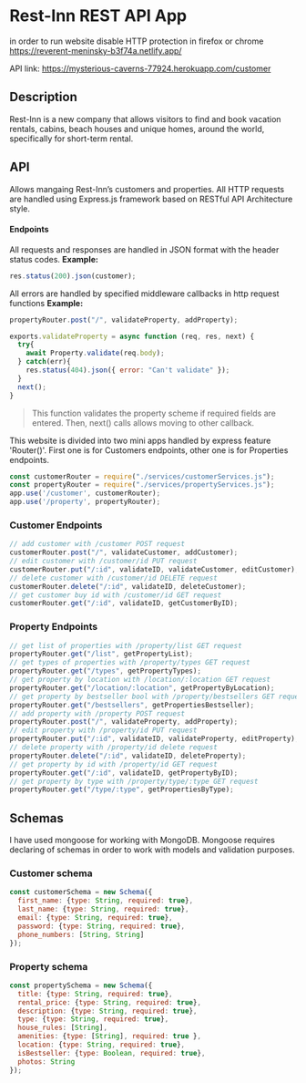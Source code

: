 # Rest-Inn REST API App
in order to run website disable HTTP protection in firefox or chrome
https://reverent-meninsky-b3f74a.netlify.app/

API link:
https://mysterious-caverns-77924.herokuapp.com/customer
## Description
Rest-Inn is a new company that allows visitors to find and book vacation rentals, cabins, beach houses and unique homes, 
around the world, specifically for short-term rental. 
## API
Allows mangaing Rest-Inn’s customers and properties. All HTTP requests are handled using Express.js framework based on RESTful API 
Architecture style.

#### Endpoints
All requests and responses are handled in JSON format with the header status codes.
**Example:**
```javascript
res.status(200).json(customer);
```
All errors are handled by specified middleware callbacks in http request functions 
**Example:**

```javascript
propertyRouter.post("/", validateProperty, addProperty);

exports.validateProperty = async function (req, res, next) {
  try{
    await Property.validate(req.body);
  } catch(err){
    res.status(404).json({ error: "Can't validate" });
  }
  next();
}
```
> This function validates the property scheme if required fields are entered.
> Then, next() calls allows moving to other callback.


This website is divided into two mini apps handled by express feature 'Router()'. First one is for Customers endpoints, other one is for Properties endpoints.
```javascript
const customerRouter = require("./services/customerServices.js");
const propertyRouter = require("./services/propertyServices.js");
app.use('/customer', customerRouter);
app.use('/property', propertyRouter);
```

### Customer Endpoints 

```javascript
// add customer with /customer POST request 
customerRouter.post("/", validateCustomer, addCustomer);
// edit customer with /customer/id PUT request 
customerRouter.put("/:id", validateID, validateCustomer, editCustomer);
// delete customer with /customer/id DELETE request 
customerRouter.delete("/:id", validateID, deleteCustomer);
// get customer buy id with /customer/id GET request 
customerRouter.get("/:id", validateID, getCustomerByID);
```
### Property Endpoints 

```javascript
// get list of properties with /property/list GET request
propertyRouter.get("/list", getPropertyList);
// get types of properties with /property/types GET request
propertyRouter.get("/types", getPropertyTypes);
// get property by location with /location/:location GET request
propertyRouter.get("/location/:location", getPropertyByLocation);
// get property by bestseller bool with /property/bestsellers GET request
propertyRouter.get("/bestsellers", getPropertiesBestseller);
// add property with /property POST request 
propertyRouter.post("/", validateProperty, addProperty);
// edit property with /property/id PUT request
propertyRouter.put("/:id", validateID, validateProperty, editProperty);
// delete property with /property/id delete request
propertyRouter.delete("/:id", validateID, deleteProperty);
// get property by id with /property/id GET request
propertyRouter.get("/:id", validateID, getPropertyByID);
// get property by type with /property/type/:type GET request
propertyRouter.get("/type/:type", getPropertiesByType);
```

## Schemas
I have used mongoose for working with MongoDB. Mongoose requires declaring of schemas in order to work with models and validation purposes.
### Customer schema

```javascript
const customerSchema = new Schema({
  first_name: {type: String, required: true},
  last_name: {type: String, required: true},
  email: {type: String, required: true},
  password: {type: String, required: true},
  phone_numbers: [String, String]
});
```
### Property schema

```javascript
const propertySchema = new Schema({
  title: {type: String, required: true},
  rental_price: {type: String, required: true},
  description: {type: String, required: true},
  type: {type: String, required: true},
  house_rules: [String],
  amenities: {type: [String], required: true },
  location: {type: String, required: true},
  isBestseller: {type: Boolean, required: true},
  photos: String
});
```

